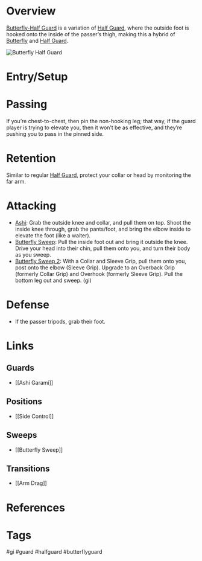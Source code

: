 # Overview
<u>Butterfly-Half Guard</u> is a variation of [Half Guard](obsidian://open?vault=Obsidian-BJJ-Notes&file=Guards%2FHalf%20Guard), where the outside foot is hooked onto the inside of the passer’s thigh, making this a hybrid of [Butterfly](obsidian://open?vault=Obsidian-BJJ-Notes&file=Guards%2FButterfly%20Guard) and [Half Guard](obsidian://open?vault=Obsidian-BJJ-Notes&file=Guards%2FHalf%20Guard).

![Butterfly Half Guard](https://www.grapplearts.com/wp-content/uploads/2012/03/Half-Butterfly-no-gi-UH.jpg)
# Entry/Setup
# Passing
If you’re chest-to-chest, then pin the non-hooking leg; that way, if the guard player is trying to elevate you, then it won’t be as effective, and they’re pushing you to pass in the pinned side.
# Retention
Similar to regular [Half Guard](obsidian://open?vault=Obsidian-BJJ-Notes&file=Guards%2FHalf%20Guard), protect your collar or head by monitoring the far arm.
# Attacking
- [Ashi](obsidian://open?vault=Obsidian-BJJ-Notes&file=Guards%2FAshi%20Garami): Grab the outside knee and collar, and pull them on top. Shoot the inside knee through, grab the pants/foot, and bring the elbow inside to elevate the foot (like a waiter).
- [Butterfly Sweep](obsidian://open?vault=Obsidian-BJJ-Notes&file=Sweeps%2FButterfly%20Sweep): Pull the inside foot out and bring it outside the knee. Drive your head into their chin, pull them onto you, and turn their body as you sweep.
- [Butterfly Sweep 2](obsidian://open?vault=Obsidian-BJJ-Notes&file=Sweeps%2FButterfly%20Sweep): With a Collar and Sleeve Grip, pull them onto you, post onto the elbow (Sleeve Grip). Upgrade to an Overback Grip (formerly Collar Grip) and Overhook (formerly Sleeve Grip). Pull the bottom leg out and sweep. (gi)
# Defense
- If the passer tripods, grab their foot.
# Links
## Guards
- [[Ashi Garami]]
## Positions
- [[Side Control]]
## Sweeps
- [[Butterfly Sweep]]
## Transitions
- [[Arm Drag]]
# References
# Tags
#gi #guard #halfguard #butterflyguard